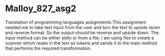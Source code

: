 # Malloy_827_asg2
Translation of programming languages assignments
This assignment needed me to take text input from the user and turn the text to upside down and reverse format. So the output should be reverse and upside down. The input method can be either stdin or from a file. I am using flex to create a scanner which reads in the text as tokens and sends it to the main method that performs the required transformation.
